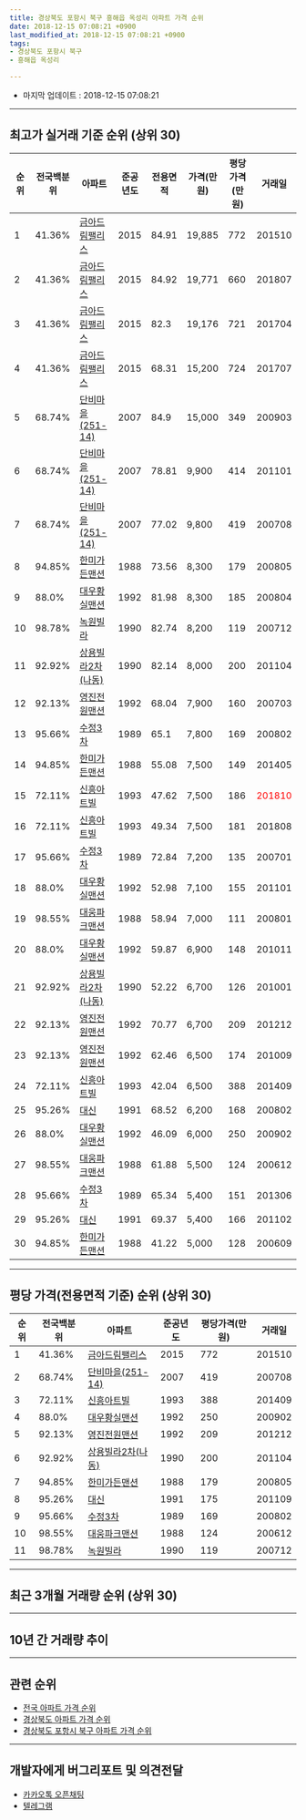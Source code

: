 ```yaml
---
title: 경상북도 포항시 북구 흥해읍 옥성리 아파트 가격 순위
date: 2018-12-15 07:08:21 +0900
last_modified_at: 2018-12-15 07:08:21 +0900
tags:
- 경상북도 포항시 북구
- 흥해읍 옥성리

---
```


* 마지막 업데이트 : 2018-12-15 07:08:21

---

## 최고가 실거래 기준 순위 (상위 30)


|순위|전국백분위|아파트|준공년도|전용면적|가격(만원)|평당가격(만원)|거래일|
|---|---|---|---|---|---|---|---|
|1|41.36%|[금아드림팰리스](https://search.naver.com/search.naver?query=%EA%B2%BD%EC%83%81%EB%B6%81%EB%8F%84+%ED%8F%AC%ED%95%AD%EC%8B%9C+%EB%B6%81%EA%B5%AC+%ED%9D%A5%ED%95%B4%EC%9D%8D+%EC%98%A5%EC%84%B1%EB%A6%AC+%EA%B8%88%EC%95%84%EB%93%9C%EB%A6%BC%ED%8C%B0%EB%A6%AC%EC%8A%A4)|2015|84.91|19,885|772|201510|
|2|41.36%|[금아드림팰리스](https://search.naver.com/search.naver?query=%EA%B2%BD%EC%83%81%EB%B6%81%EB%8F%84+%ED%8F%AC%ED%95%AD%EC%8B%9C+%EB%B6%81%EA%B5%AC+%ED%9D%A5%ED%95%B4%EC%9D%8D+%EC%98%A5%EC%84%B1%EB%A6%AC+%EA%B8%88%EC%95%84%EB%93%9C%EB%A6%BC%ED%8C%B0%EB%A6%AC%EC%8A%A4)|2015|84.92|19,771|660|201807|
|3|41.36%|[금아드림팰리스](https://search.naver.com/search.naver?query=%EA%B2%BD%EC%83%81%EB%B6%81%EB%8F%84+%ED%8F%AC%ED%95%AD%EC%8B%9C+%EB%B6%81%EA%B5%AC+%ED%9D%A5%ED%95%B4%EC%9D%8D+%EC%98%A5%EC%84%B1%EB%A6%AC+%EA%B8%88%EC%95%84%EB%93%9C%EB%A6%BC%ED%8C%B0%EB%A6%AC%EC%8A%A4)|2015|82.3|19,176|721|201704|
|4|41.36%|[금아드림팰리스](https://search.naver.com/search.naver?query=%EA%B2%BD%EC%83%81%EB%B6%81%EB%8F%84+%ED%8F%AC%ED%95%AD%EC%8B%9C+%EB%B6%81%EA%B5%AC+%ED%9D%A5%ED%95%B4%EC%9D%8D+%EC%98%A5%EC%84%B1%EB%A6%AC+%EA%B8%88%EC%95%84%EB%93%9C%EB%A6%BC%ED%8C%B0%EB%A6%AC%EC%8A%A4)|2015|68.31|15,200|724|201707|
|5|68.74%|[단비마을(251-14)](https://search.naver.com/search.naver?query=%EA%B2%BD%EC%83%81%EB%B6%81%EB%8F%84+%ED%8F%AC%ED%95%AD%EC%8B%9C+%EB%B6%81%EA%B5%AC+%ED%9D%A5%ED%95%B4%EC%9D%8D+%EC%98%A5%EC%84%B1%EB%A6%AC+%EB%8B%A8%EB%B9%84%EB%A7%88%EC%9D%84%28251-14%29)|2007|84.9|15,000|349|200903|
|6|68.74%|[단비마을(251-14)](https://search.naver.com/search.naver?query=%EA%B2%BD%EC%83%81%EB%B6%81%EB%8F%84+%ED%8F%AC%ED%95%AD%EC%8B%9C+%EB%B6%81%EA%B5%AC+%ED%9D%A5%ED%95%B4%EC%9D%8D+%EC%98%A5%EC%84%B1%EB%A6%AC+%EB%8B%A8%EB%B9%84%EB%A7%88%EC%9D%84%28251-14%29)|2007|78.81|9,900|414|201101|
|7|68.74%|[단비마을(251-14)](https://search.naver.com/search.naver?query=%EA%B2%BD%EC%83%81%EB%B6%81%EB%8F%84+%ED%8F%AC%ED%95%AD%EC%8B%9C+%EB%B6%81%EA%B5%AC+%ED%9D%A5%ED%95%B4%EC%9D%8D+%EC%98%A5%EC%84%B1%EB%A6%AC+%EB%8B%A8%EB%B9%84%EB%A7%88%EC%9D%84%28251-14%29)|2007|77.02|9,800|419|200708|
|8|94.85%|[한미가든맨션](https://search.naver.com/search.naver?query=%EA%B2%BD%EC%83%81%EB%B6%81%EB%8F%84+%ED%8F%AC%ED%95%AD%EC%8B%9C+%EB%B6%81%EA%B5%AC+%ED%9D%A5%ED%95%B4%EC%9D%8D+%EC%98%A5%EC%84%B1%EB%A6%AC+%ED%95%9C%EB%AF%B8%EA%B0%80%EB%93%A0%EB%A7%A8%EC%85%98)|1988|73.56|8,300|179|200805|
|9|88.0%|[대우황실맨션](https://search.naver.com/search.naver?query=%EA%B2%BD%EC%83%81%EB%B6%81%EB%8F%84+%ED%8F%AC%ED%95%AD%EC%8B%9C+%EB%B6%81%EA%B5%AC+%ED%9D%A5%ED%95%B4%EC%9D%8D+%EC%98%A5%EC%84%B1%EB%A6%AC+%EB%8C%80%EC%9A%B0%ED%99%A9%EC%8B%A4%EB%A7%A8%EC%85%98)|1992|81.98|8,300|185|200804|
|10|98.78%|[녹원빌라](https://search.naver.com/search.naver?query=%EA%B2%BD%EC%83%81%EB%B6%81%EB%8F%84+%ED%8F%AC%ED%95%AD%EC%8B%9C+%EB%B6%81%EA%B5%AC+%ED%9D%A5%ED%95%B4%EC%9D%8D+%EC%98%A5%EC%84%B1%EB%A6%AC+%EB%85%B9%EC%9B%90%EB%B9%8C%EB%9D%BC)|1990|82.74|8,200|119|200712|
|11|92.92%|[상용빌라2차(나동)](https://search.naver.com/search.naver?query=%EA%B2%BD%EC%83%81%EB%B6%81%EB%8F%84+%ED%8F%AC%ED%95%AD%EC%8B%9C+%EB%B6%81%EA%B5%AC+%ED%9D%A5%ED%95%B4%EC%9D%8D+%EC%98%A5%EC%84%B1%EB%A6%AC+%EC%83%81%EC%9A%A9%EB%B9%8C%EB%9D%BC2%EC%B0%A8%28%EB%82%98%EB%8F%99%29)|1990|82.14|8,000|200|201104|
|12|92.13%|[영진전원맨션](https://search.naver.com/search.naver?query=%EA%B2%BD%EC%83%81%EB%B6%81%EB%8F%84+%ED%8F%AC%ED%95%AD%EC%8B%9C+%EB%B6%81%EA%B5%AC+%ED%9D%A5%ED%95%B4%EC%9D%8D+%EC%98%A5%EC%84%B1%EB%A6%AC+%EC%98%81%EC%A7%84%EC%A0%84%EC%9B%90%EB%A7%A8%EC%85%98)|1992|68.04|7,900|160|200703|
|13|95.66%|[수정3차](https://search.naver.com/search.naver?query=%EA%B2%BD%EC%83%81%EB%B6%81%EB%8F%84+%ED%8F%AC%ED%95%AD%EC%8B%9C+%EB%B6%81%EA%B5%AC+%ED%9D%A5%ED%95%B4%EC%9D%8D+%EC%98%A5%EC%84%B1%EB%A6%AC+%EC%88%98%EC%A0%953%EC%B0%A8)|1989|65.1|7,800|169|200802|
|14|94.85%|[한미가든맨션](https://search.naver.com/search.naver?query=%EA%B2%BD%EC%83%81%EB%B6%81%EB%8F%84+%ED%8F%AC%ED%95%AD%EC%8B%9C+%EB%B6%81%EA%B5%AC+%ED%9D%A5%ED%95%B4%EC%9D%8D+%EC%98%A5%EC%84%B1%EB%A6%AC+%ED%95%9C%EB%AF%B8%EA%B0%80%EB%93%A0%EB%A7%A8%EC%85%98)|1988|55.08|7,500|149|201405|
|15|72.11%|[신흥아트빌](https://search.naver.com/search.naver?query=%EA%B2%BD%EC%83%81%EB%B6%81%EB%8F%84+%ED%8F%AC%ED%95%AD%EC%8B%9C+%EB%B6%81%EA%B5%AC+%ED%9D%A5%ED%95%B4%EC%9D%8D+%EC%98%A5%EC%84%B1%EB%A6%AC+%EC%8B%A0%ED%9D%A5%EC%95%84%ED%8A%B8%EB%B9%8C)|1993|47.62|7,500|186|<span style="color:red">201810</span>|
|16|72.11%|[신흥아트빌](https://search.naver.com/search.naver?query=%EA%B2%BD%EC%83%81%EB%B6%81%EB%8F%84+%ED%8F%AC%ED%95%AD%EC%8B%9C+%EB%B6%81%EA%B5%AC+%ED%9D%A5%ED%95%B4%EC%9D%8D+%EC%98%A5%EC%84%B1%EB%A6%AC+%EC%8B%A0%ED%9D%A5%EC%95%84%ED%8A%B8%EB%B9%8C)|1993|49.34|7,500|181|201808|
|17|95.66%|[수정3차](https://search.naver.com/search.naver?query=%EA%B2%BD%EC%83%81%EB%B6%81%EB%8F%84+%ED%8F%AC%ED%95%AD%EC%8B%9C+%EB%B6%81%EA%B5%AC+%ED%9D%A5%ED%95%B4%EC%9D%8D+%EC%98%A5%EC%84%B1%EB%A6%AC+%EC%88%98%EC%A0%953%EC%B0%A8)|1989|72.84|7,200|135|200701|
|18|88.0%|[대우황실맨션](https://search.naver.com/search.naver?query=%EA%B2%BD%EC%83%81%EB%B6%81%EB%8F%84+%ED%8F%AC%ED%95%AD%EC%8B%9C+%EB%B6%81%EA%B5%AC+%ED%9D%A5%ED%95%B4%EC%9D%8D+%EC%98%A5%EC%84%B1%EB%A6%AC+%EB%8C%80%EC%9A%B0%ED%99%A9%EC%8B%A4%EB%A7%A8%EC%85%98)|1992|52.98|7,100|155|201101|
|19|98.55%|[대웅파크맨션](https://search.naver.com/search.naver?query=%EA%B2%BD%EC%83%81%EB%B6%81%EB%8F%84+%ED%8F%AC%ED%95%AD%EC%8B%9C+%EB%B6%81%EA%B5%AC+%ED%9D%A5%ED%95%B4%EC%9D%8D+%EC%98%A5%EC%84%B1%EB%A6%AC+%EB%8C%80%EC%9B%85%ED%8C%8C%ED%81%AC%EB%A7%A8%EC%85%98)|1988|58.94|7,000|111|200801|
|20|88.0%|[대우황실맨션](https://search.naver.com/search.naver?query=%EA%B2%BD%EC%83%81%EB%B6%81%EB%8F%84+%ED%8F%AC%ED%95%AD%EC%8B%9C+%EB%B6%81%EA%B5%AC+%ED%9D%A5%ED%95%B4%EC%9D%8D+%EC%98%A5%EC%84%B1%EB%A6%AC+%EB%8C%80%EC%9A%B0%ED%99%A9%EC%8B%A4%EB%A7%A8%EC%85%98)|1992|59.87|6,900|148|201011|
|21|92.92%|[상용빌라2차(나동)](https://search.naver.com/search.naver?query=%EA%B2%BD%EC%83%81%EB%B6%81%EB%8F%84+%ED%8F%AC%ED%95%AD%EC%8B%9C+%EB%B6%81%EA%B5%AC+%ED%9D%A5%ED%95%B4%EC%9D%8D+%EC%98%A5%EC%84%B1%EB%A6%AC+%EC%83%81%EC%9A%A9%EB%B9%8C%EB%9D%BC2%EC%B0%A8%28%EB%82%98%EB%8F%99%29)|1990|52.22|6,700|126|201001|
|22|92.13%|[영진전원맨션](https://search.naver.com/search.naver?query=%EA%B2%BD%EC%83%81%EB%B6%81%EB%8F%84+%ED%8F%AC%ED%95%AD%EC%8B%9C+%EB%B6%81%EA%B5%AC+%ED%9D%A5%ED%95%B4%EC%9D%8D+%EC%98%A5%EC%84%B1%EB%A6%AC+%EC%98%81%EC%A7%84%EC%A0%84%EC%9B%90%EB%A7%A8%EC%85%98)|1992|70.77|6,700|209|201212|
|23|92.13%|[영진전원맨션](https://search.naver.com/search.naver?query=%EA%B2%BD%EC%83%81%EB%B6%81%EB%8F%84+%ED%8F%AC%ED%95%AD%EC%8B%9C+%EB%B6%81%EA%B5%AC+%ED%9D%A5%ED%95%B4%EC%9D%8D+%EC%98%A5%EC%84%B1%EB%A6%AC+%EC%98%81%EC%A7%84%EC%A0%84%EC%9B%90%EB%A7%A8%EC%85%98)|1992|62.46|6,500|174|201009|
|24|72.11%|[신흥아트빌](https://search.naver.com/search.naver?query=%EA%B2%BD%EC%83%81%EB%B6%81%EB%8F%84+%ED%8F%AC%ED%95%AD%EC%8B%9C+%EB%B6%81%EA%B5%AC+%ED%9D%A5%ED%95%B4%EC%9D%8D+%EC%98%A5%EC%84%B1%EB%A6%AC+%EC%8B%A0%ED%9D%A5%EC%95%84%ED%8A%B8%EB%B9%8C)|1993|42.04|6,500|388|201409|
|25|95.26%|[대신](https://search.naver.com/search.naver?query=%EA%B2%BD%EC%83%81%EB%B6%81%EB%8F%84+%ED%8F%AC%ED%95%AD%EC%8B%9C+%EB%B6%81%EA%B5%AC+%ED%9D%A5%ED%95%B4%EC%9D%8D+%EC%98%A5%EC%84%B1%EB%A6%AC+%EB%8C%80%EC%8B%A0)|1991|68.52|6,200|168|200802|
|26|88.0%|[대우황실맨션](https://search.naver.com/search.naver?query=%EA%B2%BD%EC%83%81%EB%B6%81%EB%8F%84+%ED%8F%AC%ED%95%AD%EC%8B%9C+%EB%B6%81%EA%B5%AC+%ED%9D%A5%ED%95%B4%EC%9D%8D+%EC%98%A5%EC%84%B1%EB%A6%AC+%EB%8C%80%EC%9A%B0%ED%99%A9%EC%8B%A4%EB%A7%A8%EC%85%98)|1992|46.09|6,000|250|200902|
|27|98.55%|[대웅파크맨션](https://search.naver.com/search.naver?query=%EA%B2%BD%EC%83%81%EB%B6%81%EB%8F%84+%ED%8F%AC%ED%95%AD%EC%8B%9C+%EB%B6%81%EA%B5%AC+%ED%9D%A5%ED%95%B4%EC%9D%8D+%EC%98%A5%EC%84%B1%EB%A6%AC+%EB%8C%80%EC%9B%85%ED%8C%8C%ED%81%AC%EB%A7%A8%EC%85%98)|1988|61.88|5,500|124|200612|
|28|95.66%|[수정3차](https://search.naver.com/search.naver?query=%EA%B2%BD%EC%83%81%EB%B6%81%EB%8F%84+%ED%8F%AC%ED%95%AD%EC%8B%9C+%EB%B6%81%EA%B5%AC+%ED%9D%A5%ED%95%B4%EC%9D%8D+%EC%98%A5%EC%84%B1%EB%A6%AC+%EC%88%98%EC%A0%953%EC%B0%A8)|1989|65.34|5,400|151|201306|
|29|95.26%|[대신](https://search.naver.com/search.naver?query=%EA%B2%BD%EC%83%81%EB%B6%81%EB%8F%84+%ED%8F%AC%ED%95%AD%EC%8B%9C+%EB%B6%81%EA%B5%AC+%ED%9D%A5%ED%95%B4%EC%9D%8D+%EC%98%A5%EC%84%B1%EB%A6%AC+%EB%8C%80%EC%8B%A0)|1991|69.37|5,400|166|201102|
|30|94.85%|[한미가든맨션](https://search.naver.com/search.naver?query=%EA%B2%BD%EC%83%81%EB%B6%81%EB%8F%84+%ED%8F%AC%ED%95%AD%EC%8B%9C+%EB%B6%81%EA%B5%AC+%ED%9D%A5%ED%95%B4%EC%9D%8D+%EC%98%A5%EC%84%B1%EB%A6%AC+%ED%95%9C%EB%AF%B8%EA%B0%80%EB%93%A0%EB%A7%A8%EC%85%98)|1988|41.22|5,000|128|200609|


---

## 평당 가격(전용면적 기준) 순위 (상위 30)


|순위|전국백분위|아파트|준공년도|평당가격(만원)|거래일|
|---|---|---|---|---|---|
|1|41.36%|[금아드림팰리스](https://search.naver.com/search.naver?query=%EA%B2%BD%EC%83%81%EB%B6%81%EB%8F%84+%ED%8F%AC%ED%95%AD%EC%8B%9C+%EB%B6%81%EA%B5%AC+%ED%9D%A5%ED%95%B4%EC%9D%8D+%EC%98%A5%EC%84%B1%EB%A6%AC+%EA%B8%88%EC%95%84%EB%93%9C%EB%A6%BC%ED%8C%B0%EB%A6%AC%EC%8A%A4)|2015|772|201510|
|2|68.74%|[단비마을(251-14)](https://search.naver.com/search.naver?query=%EA%B2%BD%EC%83%81%EB%B6%81%EB%8F%84+%ED%8F%AC%ED%95%AD%EC%8B%9C+%EB%B6%81%EA%B5%AC+%ED%9D%A5%ED%95%B4%EC%9D%8D+%EC%98%A5%EC%84%B1%EB%A6%AC+%EB%8B%A8%EB%B9%84%EB%A7%88%EC%9D%84%28251-14%29)|2007|419|200708|
|3|72.11%|[신흥아트빌](https://search.naver.com/search.naver?query=%EA%B2%BD%EC%83%81%EB%B6%81%EB%8F%84+%ED%8F%AC%ED%95%AD%EC%8B%9C+%EB%B6%81%EA%B5%AC+%ED%9D%A5%ED%95%B4%EC%9D%8D+%EC%98%A5%EC%84%B1%EB%A6%AC+%EC%8B%A0%ED%9D%A5%EC%95%84%ED%8A%B8%EB%B9%8C)|1993|388|201409|
|4|88.0%|[대우황실맨션](https://search.naver.com/search.naver?query=%EA%B2%BD%EC%83%81%EB%B6%81%EB%8F%84+%ED%8F%AC%ED%95%AD%EC%8B%9C+%EB%B6%81%EA%B5%AC+%ED%9D%A5%ED%95%B4%EC%9D%8D+%EC%98%A5%EC%84%B1%EB%A6%AC+%EB%8C%80%EC%9A%B0%ED%99%A9%EC%8B%A4%EB%A7%A8%EC%85%98)|1992|250|200902|
|5|92.13%|[영진전원맨션](https://search.naver.com/search.naver?query=%EA%B2%BD%EC%83%81%EB%B6%81%EB%8F%84+%ED%8F%AC%ED%95%AD%EC%8B%9C+%EB%B6%81%EA%B5%AC+%ED%9D%A5%ED%95%B4%EC%9D%8D+%EC%98%A5%EC%84%B1%EB%A6%AC+%EC%98%81%EC%A7%84%EC%A0%84%EC%9B%90%EB%A7%A8%EC%85%98)|1992|209|201212|
|6|92.92%|[상용빌라2차(나동)](https://search.naver.com/search.naver?query=%EA%B2%BD%EC%83%81%EB%B6%81%EB%8F%84+%ED%8F%AC%ED%95%AD%EC%8B%9C+%EB%B6%81%EA%B5%AC+%ED%9D%A5%ED%95%B4%EC%9D%8D+%EC%98%A5%EC%84%B1%EB%A6%AC+%EC%83%81%EC%9A%A9%EB%B9%8C%EB%9D%BC2%EC%B0%A8%28%EB%82%98%EB%8F%99%29)|1990|200|201104|
|7|94.85%|[한미가든맨션](https://search.naver.com/search.naver?query=%EA%B2%BD%EC%83%81%EB%B6%81%EB%8F%84+%ED%8F%AC%ED%95%AD%EC%8B%9C+%EB%B6%81%EA%B5%AC+%ED%9D%A5%ED%95%B4%EC%9D%8D+%EC%98%A5%EC%84%B1%EB%A6%AC+%ED%95%9C%EB%AF%B8%EA%B0%80%EB%93%A0%EB%A7%A8%EC%85%98)|1988|179|200805|
|8|95.26%|[대신](https://search.naver.com/search.naver?query=%EA%B2%BD%EC%83%81%EB%B6%81%EB%8F%84+%ED%8F%AC%ED%95%AD%EC%8B%9C+%EB%B6%81%EA%B5%AC+%ED%9D%A5%ED%95%B4%EC%9D%8D+%EC%98%A5%EC%84%B1%EB%A6%AC+%EB%8C%80%EC%8B%A0)|1991|175|201109|
|9|95.66%|[수정3차](https://search.naver.com/search.naver?query=%EA%B2%BD%EC%83%81%EB%B6%81%EB%8F%84+%ED%8F%AC%ED%95%AD%EC%8B%9C+%EB%B6%81%EA%B5%AC+%ED%9D%A5%ED%95%B4%EC%9D%8D+%EC%98%A5%EC%84%B1%EB%A6%AC+%EC%88%98%EC%A0%953%EC%B0%A8)|1989|169|200802|
|10|98.55%|[대웅파크맨션](https://search.naver.com/search.naver?query=%EA%B2%BD%EC%83%81%EB%B6%81%EB%8F%84+%ED%8F%AC%ED%95%AD%EC%8B%9C+%EB%B6%81%EA%B5%AC+%ED%9D%A5%ED%95%B4%EC%9D%8D+%EC%98%A5%EC%84%B1%EB%A6%AC+%EB%8C%80%EC%9B%85%ED%8C%8C%ED%81%AC%EB%A7%A8%EC%85%98)|1988|124|200612|
|11|98.78%|[녹원빌라](https://search.naver.com/search.naver?query=%EA%B2%BD%EC%83%81%EB%B6%81%EB%8F%84+%ED%8F%AC%ED%95%AD%EC%8B%9C+%EB%B6%81%EA%B5%AC+%ED%9D%A5%ED%95%B4%EC%9D%8D+%EC%98%A5%EC%84%B1%EB%A6%AC+%EB%85%B9%EC%9B%90%EB%B9%8C%EB%9D%BC)|1990|119|200712|


---

## 최근 3개월 거래량 순위 (상위 30)


<div style="width:100%;">
    <canvas id="deal_count_ranking" height="250"></canvas>
</div>


<script>
new Chart(document.getElementById("deal_count_ranking"), {
    type: 'horizontalBar',
    data: {
        labels: ['상용빌라2차(나동)', '신흥아트빌'],
        datasets: [{
            label: '실거래 수',
            data: [1, 1],
            borderColor: "rgba(255, 0, 128, 1)",
            backgroundColor: "rgba(255, 0, 128, 0.5)",
            fill: false,
        }]
    },
    options: {
        responsive: true,
        title: {
            display: true,
            text: '최근 3개월 거래량 순위'
        },
        tooltips: {
            mode: 'index',
            intersect: false,
            callbacks: {
                title: function(tooltipItems, data) {
                    return "실거래 수:";
                },
                label: function(tooltipItem, data) {
                    return data.labels[tooltipItem.index] + ": " + tooltipItem.xLabel;
                }
            }
        },
        hover: {
            mode: 'nearest',
            intersect: true
        },
        scales: {
            xAxes: [{
                display: true,
                scaleLabel: {
                    display: true,
                    labelString: '실거래 수'
                },
                ticks: {
                    suggestedMin: 0,
                }
            }],
            yAxes: [{
                display: true,
                ticks: {
                    autoSkip: false,
                    callback: function(value, index, values) {
                        if (value.length > 15)
                            return value.substr(0, 13) + "...";
                        else
                            return value;
                    }
                },
                scaleLabel: {
                    display: false,
                }
            }]
        }
    }
});

</script>


---

## 10년 간 거래량 추이


<div style="width:100%;">
    <canvas id="deal_progress" height="250"></canvas>
</div>

<script>
new Chart(document.getElementById("deal_progress"), {
    type: 'line',
    data: {
        labels: ['200812','200901','200902','200903','200904','200905','200906','200907','200908','200909','200910','200911','200912','201001','201002','201003','201004','201005','201006','201007','201008','201009','201010','201011','201012','201101','201102','201103','201104','201105','201106','201107','201108','201109','201110','201111','201112','201201','201202','201203','201204','201205','201206','201207','201208','201209','201210','201211','201212','201301','201302','201303','201304','201305','201306','201307','201308','201309','201310','201311','201312','201401','201402','201403','201404','201405','201406','201407','201408','201409','201410','201411','201412','201501','201502','201503','201504','201505','201506','201507','201508','201509','201510','201511','201512','201601','201602','201603','201604','201605','201606','201607','201608','201609','201610','201611','201612','201701','201702','201703','201704','201705','201706','201707','201708','201709','201710','201711','201712','201801','201802','201803','201804','201805','201806','201807','201808','201809','201810','201811','201812'],
        datasets: [{
            label: '실거래 수',
            pointRadius: 1,
            data: [3, 1, 3, 4, 2, 4, 1, 3, 0, 3, 1, 0, 5, 3, 0, 1, 1, 2, 4, 3, 2, 3, 2, 1, 2, 6, 2, 1, 4, 3, 3, 3, 4, 3, 5, 2, 3, 1, 4, 2, 2, 5, 0, 3, 3, 3, 2, 4, 3, 0, 2, 4, 11, 1, 8, 2, 1, 2, 3, 4, 2, 2, 1, 4, 2, 3, 4, 3, 0, 5, 4, 6, 0, 6, 1, 1, 1, 5, 3, 0, 2, 3, 3, 3, 4, 3, 5, 1, 2, 5, 2, 2, 2, 0, 2, 0, 0, 1, 1, 2, 3, 1, 3, 2, 1, 1, 1, 0, 1, 2, 2, 0, 0, 0, 1, 1, 1, 0, 1, 1, 0],
            borderColor: "rgba(255, 201, 14, 1)",
            backgroundColor: "rgba(255, 201, 14, 0.5)",
            fill: true,
        }]
    },
    options: {
        responsive: true,
        title: {
            display: true,
            text: '10년간 거래량 추이'
        },
        tooltips: {
            mode: 'index',
            intersect: false,
        },
        hover: {
            mode: 'nearest',
            intersect: true
        },
        scales: {
            xAxes: [{
                display: true,
                scaleLabel: {
                    display: true,
                    labelString: '년/월'
                }
            }],
            yAxes: [{
                display: true,
                ticks: {
                    suggestedMin: 0,
                },
                scaleLabel: {
                    display: true,
                    labelString: '실거래 수'
                }
            }]
        }
    }
});

</script>


---

## 관련 순위

- [전국 아파트 가격 순위](https://inasie.github.io/apt-ranking/전국)
- [경상북도 아파트 가격 순위](https://inasie.github.io/apt-ranking/경상북도)
- [경상북도 포항시 북구 아파트 가격 순위](https://inasie.github.io/apt-ranking/경상북도-포항시-북구)


---

## 개발자에게 버그리포트 및 의견전달

- [카카오톡 오픈채팅](https://open.kakao.com/o/gLJUAP4)
- [텔레그램](https://t.me/inasie)

